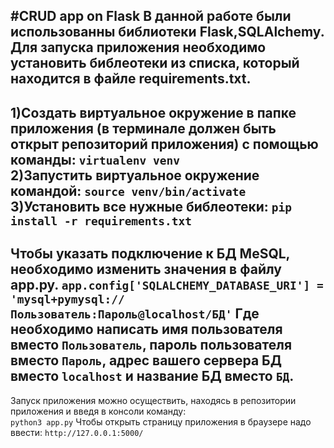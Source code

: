 #CRUD app on Flask
В данной работе были использованны библиотеки Flask,SQLAlchemy.\
Для запуска приложения необходимо установить библеотеки из списка, который находится в файле
requirements.txt. 
---
1)Создать виртуальное окружение в папке приложения 
(в терминале должен быть открыт репозиторий приложения) с помощью команды:
`virtualenv venv`\
2)Запустить виртуальное окружение командой:
`source venv/bin/activate`\
3)Установить все нужные библеотеки:
`pip install -r requirements.txt`
---
Чтобы указать подключение к БД MeSQL, необходимо изменить значения в файлу app.py.
`app.config['SQLALCHEMY_DATABASE_URI'] = 'mysql+pymysql://Пользователь:Пароль@localhost/БД'`
Где необходимо написать имя пользователя вместо `Пользователь`,
пароль пользователя вместо `Пароль`,
адрес вашего сервера БД вместо `localhost` и название БД вместо `БД`.
---
Запуск приложения можно осуществить, находясь в репозитории приложения и введя в консоли команду:\
`python3 app.py`
Чтобы открыть страницу приложения в браузере надо ввести:
`http://127.0.0.1:5000/`